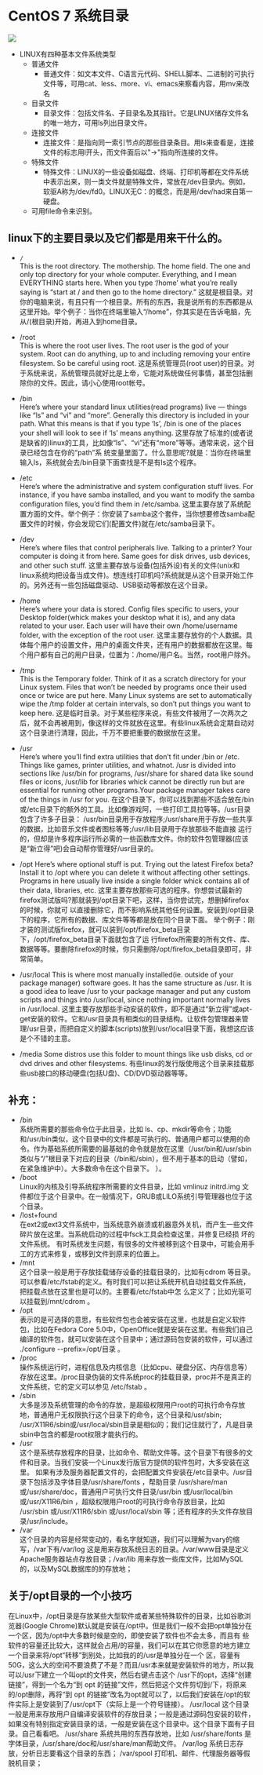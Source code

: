 # CentOS 7 系统目录

![](./res/002.png)

- LINUX有四种基本文件系统类型
  - 普通文件
    - 普通文件：如文本文件、C语言元代码、SHELL脚本、二进制的可执行文件等，可用cat、less、more、vi、emacs来察看内容，用mv来改名
  - 目录文件
    - 目录文件：包括文件名、子目录名及其指针。它是LINUX储存文件名的唯一地方，可用ls列出目录文件。
  - 连接文件
    - 连接文件：是指向同一索引节点的那些目录条目。用ls来查看是，连接文件的标志用l开头，而文件面后以"->"指向所连接的文件。
  - 特殊文件
    - 特殊文件：LINUX的一些设备如磁盘、终端、打印机等都在文件系统中表示出来，则一类文件就是特殊文件，常放在/dev目录内。例如，软驱A称为/dev/fd0。LINUX无C：的概念，而是用/dev/had来自第一硬盘。
  - 可用file命令来识别。

## linux下的主要目录以及它们都是用来干什么的。

- `/`\
This is the root directory. The mothership. The home field. The one and only top directory for your whole computer. Everything, and I mean EVERYTHING starts here. When you type ‘/home’ what you’re really saying is “start at / and then go to the home directory.”
这就是根目录。对你的电脑来说，有且只有一个根目录。所有的东西，我是说所有的东西都是从这里开始。举个例子：当你在终端里输入“/home”，你其实是在告诉电脑，先从/(根目录)开始，再进入到home目录。

- /root\
    This is where the root user lives. The root user is the god of your system. Root can do anything, up to and including removing your entire filesystem. So be careful using root.
    这是系统管理员(root user)的目录。对于系统来说，系统管理员就好比是上帝，它能对系统做任何事情，甚至包括删除你的文件。因此，请小心使用root帐号。
- /bin\
    Here’s where your standard linux utilities(read programs) live — things like “ls” and “vi” and “more”. Generally this directory is included in your path. What this means is that if you type ‘ls’, /bin is one of the places your shell will look to see if ‘ls’ means anything.
    这里存放了标准的(或者说是缺省的)linux的工具，比如像“ls”、“vi”还有“more”等等。通常来说，这个目录已经包含在你的“path”系 统变量里面了。什么意思呢?就是：当你在终端里输入ls，系统就会去/bin目录下面查找是不是有ls这个程序。
- /etc\
    Here’s where the administrative and system configuration stuff lives. For instance, if you have samba installed, and you want to modify the samba configuration files, you’d find them in /etc/samba.
    这里主要存放了系统配置方面的文件。举个例子：你安装了samba这个套件，当你想要修改samba配置文件的时候，你会发现它们(配置文件)就在/etc/samba目录下。
- /dev\
    Here’s where files that control peripherals live. Talking to a printer? Your computer is doing it from here. Same goes for disk drives, usb devices, and other such stuff.
    这里主要存放与设备(包括外设)有关的文件(unix和linux系统均把设备当成文件)。想连线打印机吗?系统就是从这个目录开始工作的。另外还有一些包括磁盘驱动、USB驱动等都放在这个目录。
- /home\
    Here’s where your data is stored. Config files specific to users, your Desktop folder(whick makes your desktop what it is), and any data related to your user. Each user will have their own /home/username folder, with the exception of the root user.
    这里主要存放你的个人数据。具体每个用户的设置文件，用户的桌面文件夹，还有用户的数据都放在这里。每个用户都有自己的用户目录，位置为：/home/用户名。当然，root用户除外。
- /tmp\
    This is the Temporary folder. Think of it as a scratch directory for your Linux system. Files that won’t be needed by programs once their used once or twice are put here. Many Linux systems are set to automatically wipe the /tmp folder at certain intervals, so don’t put things you want to keep here.
    这是临时目录。对于某些程序来说，有些文件被用了一次两次之后，就不会再被用到，像这样的文件就放在这里。有些linux系统会定期自动对这个目录进行清理，因此，千万不要把重要的数据放在这里。
- /usr\
    Here’s where you’ll find extra utilities that don’t fit under /bin or /etc. Things like games, printer utilities, and whatnot. /usr is divided into sections like /usr/bin for programs, /usr/share for shared data like sound files or icons, /usr/lib for libraries whick cannot be directly run but are essential for running other programs.Your package manager takes care of the things in /usr for you.
    在这个目录下，你可以找到那些不适合放在/bin或/etc目录下的额外的工具。比如像游戏阿，一些打印工具拉等等。/usr目录包含了许多子目录： /usr/bin目录用于存放程序;/usr/share用于存放一些共享的数据，比如音乐文件或者图标等等;/usr/lib目录用于存放那些不能直接 运行的，但却是许多程序运行所必需的一些函数库文件。你的软件包管理器(应该是“新立得”吧)会自动帮你管理好/usr目录的。
- /opt
    Here’s where optional stuff is put. Trying out the latest Firefox beta? Install it to /opt where you can delete it without affecting other settings. Programs in here usually live inside a single folder whick contains all of their data, libraries, etc.
    这里主要存放那些可选的程序。你想尝试最新的firefox测试版吗?那就装到/opt目录下吧，这样，当你尝试完，想删掉firefox的时候，你就可 以直接删除它，而不影响系统其他任何设置。安装到/opt目录下的程序，它所有的数据、库文件等等都是放在同个目录下面。
    举个例子：刚才装的测试版firefox，就可以装到/opt/firefox_beta目录下，/opt/firefox_beta目录下面就包含了运 行firefox所需要的所有文件、库、数据等等。要删除firefox的时候，你只需删除/opt/firefox_beta目录即可，非常简单。
- /usr/local
    This is where most manually installed(ie. outside of your package manager) software goes. It has the same structure as /usr. It is a good idea to leave /usr to your package manager and put any custom scripts and things into /usr/local, since nothing important normally lives in /usr/local.
    这里主要存放那些手动安装的软件，即不是通过“新立得”或apt-get安装的软件。它和/usr目录具有相类似的目录结构。让软件包管理器来管理/usr目录，而把自定义的脚本(scripts)放到/usr/local目录下面，我想这应该是个不错的主意。
- /media
    Some distros use this folder to mount things like usb disks, cd or dvd drives and other filesystems.
    有些linux的发行版使用这个目录来挂载那些usb接口的移动硬盘(包括U盘)、CD/DVD驱动器等等。

## 补充：
- /bin\
系统所需要的那些命令位于此目录，比如 ls、cp、mkdir等命令；功能和/usr/bin类似，这个目录中的文件都是可执行的、普通用户都可以使用的命令。作为基础系统所需要的最基础的命令就是放在这里（/usr/bin和/usr/sbin 类似与“/”根目录下对应的目录（/bin和/sbin），但不用于基本的启动（譬如，在紧急维护中）。大多数命令在这个目录下。 ）。
- /boot\
Linux的内核及引导系统程序所需要的文件目录，比如 vmlinuz initrd.img 文件都位于这个目录中。在一般情况下，GRUB或LILO系统引导管理器也位于这个目录。
- /lost+found\
在ext2或ext3文件系统中，当系统意外崩溃或机器意外关机，而产生一些文件碎片放在这里。当系统启动的过程中fsck工具会检查这里，并修复已经损 坏的文件系统。 有时系统发生问题，有很多的文件被移到这个目录中，可能会用手工的方式来修复，或移到文件到原来的位置上。
- /mnt\
这个目录一般是用于存放挂载储存设备的挂载目录的，比如有cdrom 等目录。可以参看/etc/fstab的定义。有时我们可以把让系统开机自动挂载文件系统，把挂载点放在这里也是可以的。主要看/etc/fstab中怎 么定义了；比如光驱可以挂载到/mnt/cdrom 。
- /opt\
表示的是可选择的意思，有些软件包也会被安装在这里，也就是自定义软件包，比如在Fedora Core 5.0中，OpenOffice就是安装在这里。有些我们自己编译的软件包，就可以安装在这个目录中；通过源码包安装的软件，可以通过 ./configure --prefix=/opt/目录 。
- /proc\
操作系统运行时，进程信息及内核信息（比如cpu、硬盘分区、内存信息等）存放在这里。/proc目录伪装的文件系统proc的挂载目录，proc并不是真正的文件系统，它的定义可以参见 /etc/fstab 。 
- /sbin\
大多是涉及系统管理的命令的存放，是超级权限用户root的可执行命令存放地，普通用户无权限执行这个目录下的命令，这个目录和/usr/sbin; /usr/X11R6/sbin或/usr/local/sbin目录是相似的；我们记住就行了，凡是目录sbin中包含的都是root权限才能执行的。
- /usr\
这个是系统存放程序的目录，比如命令、帮助文件等。这个目录下有很多的文件和目录。当我们安装一个Linux发行版官方提供的软件包时，大多安装在这里。 如果有涉及服务器配置文件的，会把配置文件安装在/etc目录中。/usr目录下包括涉及字体目录/usr/share/fonts ，帮助目录 /usr/share/man或/usr/share/doc，普通用户可执行文件目录/usr/bin 或/usr/local/bin 或/usr/X11R6/bin ，超级权限用户root的可执行命令存放目录，比如 /usr/sbin 或/usr/X11R6/sbin 或/usr/local/sbin 等；还有程序的头文件存放目录/usr/include。
- /var\
这个目录的内容是经常变动的，看名字就知道，我们可以理解为vary的缩写，/var下有/var/log 这是用来存放系统日志的目录。/var/www目录是定义Apache服务器站点存放目录；/var/lib 用来存放一些库文件，比如MySQL的，以及MySQL数据库的的存放地； 

## 关于/opt目录的一个小技巧

在Linux中，/opt目录是存放某些大型软件或者某些特殊软件的目录，比如谷歌浏览器(Google Chrome)默认就是安装在/opt中。但是我们一般不会把opt单独分在一个区，因为/opt中大多数时候是空的，即使安装了软件也不会太多，而且有 些软件的容量还比较大，这样就会占用/的容量，我们可以在其它你愿意的地方建立一个目录来将/opt“转移”到别处，比如我的的/usr是单独分在一个 区，容量有50G，这么大的空间不要浪费了不是？而且/usr本来就是安装软件的地方，所以我可以/usr下建立一个叫opt的文件夹，然后右键点击这个 /usr下的opt，选择“创建链接”，得到一个名为“到 opt 的链接”文件，然后把这个文件剪切到/下，将原来的/opt删除，再将“到 opt 的链接”改名为opt就可以了，以后我们安装在/opt的软件实际上是安装到了/usr/opt下（实际上是一个符号链接）。
/usr/local 这个目录一般是用来存放用户自编译安装软件的存放目录；一般是通过源码包安装的软件，如果没有特别指定安装目录的话，一般是安装在这个目录中。这个目录下面有子目录。自己看看吧。
/usr/share 系统共用的东西存放地，比如 /usr/share/fonts 是字体目录，/usr/share/doc和/usr/share/man帮助文件。
/var/log 系统日志存放，分析日志要看这个目录的东西；
/var/spool 打印机、邮件、代理服务器等假脱机目录；
